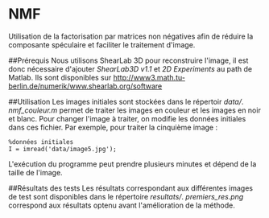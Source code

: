 # NMF
Utilisation de la factorisation par matrices non négatives afin de réduire la composante spéculaire et faciliter le traitement d'image.

##Prérequis
Nous utilisons ShearLab 3D pour reconstruire l'image, il est donc nécessaire d'ajouter *ShearLab3D v1.1* et *2D Experiments* au path de Matlab. Ils sont disponibles sur http://www3.math.tu-berlin.de/numerik/www.shearlab.org/software

##Utilisation
Les images initiales sont stockées dans le répertoir *data/*. *nmf_couleur.m* permet de traiter les images en couleur et les images en noir et blanc. Pour changer l'image à traiter, on modifie les données initiales dans ces fichier. Par exemple, pour traiter la cinquième image :

	%données initiales
	I = imread('data/image5.jpg');

L'exécution du programme peut prendre plusieurs minutes et dépend de la taille de l'image.

##Résultats des tests
Les résultats correspondant aux différentes images de test sont disponibles dans le répertoire *resultats/*. *premiers_res.png* correspond aux résultats optenu avant l'amélioration de la méthode.
